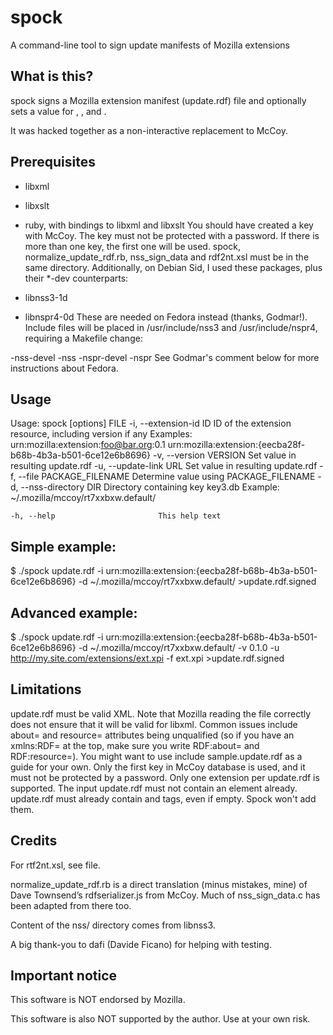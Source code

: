 # spock
A command-line tool to sign update manifests of Mozilla extensions

## What is this?
spock signs a Mozilla extension manifest (update.rdf) file and optionally sets a value for <version/>, <updateLink/>, and <updateHash/>.

It was hacked together as a non-interactive replacement to McCoy.

## Prerequisites
- libxml
- libxslt
- ruby, with bindings to libxml and libxslt
You should have created a key with McCoy. The key must not be protected with a password. If there is more than one key, the first one will be used.
spock, normalize_update_rdf.rb, nss_sign_data and rdf2nt.xsl must be in the same directory.
Additionally, on Debian Sid, I used these packages, plus their *-dev counterparts:

- libnss3-1d
- libnspr4-0d
These are needed on Fedora instead (thanks, Godmar!). Include files will be placed in /usr/include/nss3 and /usr/include/nspr4, requiring a Makefile change:

-nss-devel
-nss
-nspr-devel
-nspr
See Godmar's comment below for more instructions about Fedora.

## Usage

Usage: spock [options] FILE
    -i, --extension-id ID            ID of the extension resource, including version if any
                                     Examples:
                                     urn:mozilla:extension:foo@bar.org:0.1
                                     urn:mozilla:extension:{eecba28f-b68b-4b3a-b501-6ce12e6b8696}
    -v, --version VERSION            Set  value in resulting update.rdf
    -u, --update-link URL            Set  value in resulting update.rdf
    -f, --file PACKAGE_FILENAME      Determine  value using PACKAGE_FILENAME
    -d, --nss-directory DIR          Directory containing key key3.db
                                     Example: ~/.mozilla/mccoy/rt7xxbxw.default/

    -h, --help                       This help text

## Simple example:


$ ./spock update.rdf -i urn:mozilla:extension:{eecba28f-b68b-4b3a-b501-6ce12e6b8696} -d ~/.mozilla/mccoy/rt7xxbxw.default/ >update.rdf.signed

## Advanced example:


$ ./spock update.rdf -i urn:mozilla:extension:{eecba28f-b68b-4b3a-b501-6ce12e6b8696} -d ~/.mozilla/mccoy/rt7xxbxw.default/ -v 0.1.0 -u http://my.site.com/extensions/ext.xpi -f ext.xpi  >update.rdf.signed

## Limitations
update.rdf must be valid XML. Note that Mozilla reading the file correctly does not ensure that it will be valid for libxml. Common issues include about= and resource= attributes being unqualified (so if you have an xmlns:RDF= at the top, make sure you write RDF:about= and RDF:resource=). You might want to use include sample.update.rdf as a guide for your own.
Only the first key in McCoy database is used, and it must not be protected by a password.
Only one extension per update.rdf is supported.
The input update.rdf must not contain an <signature/> element already.
update.rdf must already contain <updateLink/> and <updateHash/> tags, even if empty. Spock won't add them.

## Credits
For rtf2nt.xsl, see file.

normalize_update_rdf.rb is a direct translation (minus mistakes, mine) of Dave Townsend’s rdfserializer.js from McCoy. Much of nss_sign_data.c has been adapted from there too.

Content of the nss/ directory comes from libnss3.

A big thank-you to dafi (Davide Ficano) for helping with testing.

## Important notice
This software is NOT endorsed by Mozilla.

This software is also NOT supported by the author. Use at your own risk.
